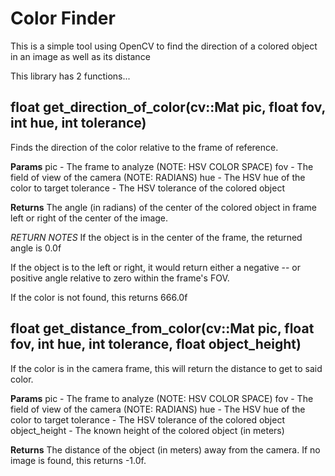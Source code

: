 # Color Finder
This is a simple tool using OpenCV to find the direction of a colored object in an image as well as its distance

This library has 2 functions...

## float get_direction_of_color(cv::Mat pic, float fov, int hue, int tolerance)
Finds the direction of the color relative to the frame of reference.
  
**Params**
  pic          - The frame to analyze (NOTE: HSV COLOR SPACE)
  fov          - The field of view of the camera (NOTE: RADIANS)
  hue          - The HSV hue of the color to target
  tolerance    - The HSV tolerance of the colored object
  
**Returns**
  The angle (in radians) of the center of the colored object in frame left or
  right of the center of the image.

*RETURN NOTES*
  If the object is in the center of the frame, the returned angle is 0.0f
  
  If the object is to the left or right, it would return either a negative
  -- or positive angle relative to zero within the frame's FOV.
  
  If the color is not found, this returns 666.0f

## float get_distance_from_color(cv::Mat pic, float fov, int hue, int tolerance, float object_height)
If the color is in the camera frame, this will return the distance to get to
said color.

**Params**
  pic              - The frame to analyze (NOTE: HSV COLOR SPACE)
  fov              - The field of view of the camera (NOTE: RADIANS)
  hue              - The HSV hue of the color to target
  tolerance        - The HSV tolerance of the colored object
  object_height    - The known height of the colored object (in meters)

**Returns**
  The distance of the object (in meters) away from the camera.
  If no image is found, this returns -1.0f.
